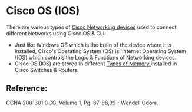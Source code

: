 # Cisco OS \(IOS\)

There are various types of [Cisco Networking devices](https://app.gitbook.com/@mudassirs46/s/network-fundamentals/~/drafts/-MRZ8l67L5MHnaQIEh9W/types-of-networking-devices) used to connect different Networks using Cisco OS & CLI.

* Just like Windows OS which is the brain of the device where it is installed, Cisco's Operating System \(OS\) is 'Internet Operating System \(IOS\) which controls the Logic & Functions of Networking devices.   
* Cisco OS \(IOS\) are stored in different [Types of Memory ](https://app.gitbook.com/@mudassirs46/s/network-fundamentals/~/drafts/-MRZ8l67L5MHnaQIEh9W/memory-types)installed in Cisco Switches & Routers.

## Reference:

CCNA 200-301 OCG, Volume 1, Pg. 87-88,99 - Wendell Odom.

